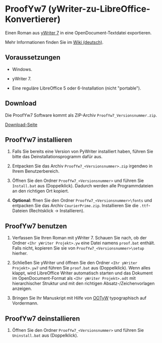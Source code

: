 # ProofYw7 (yWriter-zu-LibreOffice-Konvertierer)

Einen Roman aus [yWriter 7](http://www.spacejock.com/yWriter7.html) in eine OpenDocument-Textdatei exportieren.

Mehr Informationen finden Sie im [Wiki (deutsch)](https://github.com/peter88213/ProofYw7/wiki/Deutsch). 

## Voraussetzungen

* Windows.

* yWriter 7.

* Eine reguläre LibreOffice 5 oder 6-Installation (nicht "portable").

## Download

Die ProofYw7 Software kommt als ZIP-Archiv `ProofYw7_Versionsnummer.zip`. 

[Download-Seite](https://github.com/peter88213/ProofYw7/releases)

## ProofYw7 installieren

1. Falls Sie bereits eine Version von PyWriter installiert haben, führen Sie bitte das Deinstallationsprogramm dafür aus. 

2. Entpacken Sie das Archiv `ProofYw7_<Versionsnummer>.zip` irgendwo in Ihrem Benutzerbereich.  

3. Öffnen Sie den Ordner `ProofYw7_<Versionsnummer>` und führen Sie `Install.bat` aus (Doppelklick). Dadurch werden alle Programmdateien an den richtigen Ort kopiert.

4. __Optional:__ ffnen Sie den Ordner `ProofYw7_<Versionsnummer>\fonts` und entpacken Sie das Archiv `CourierPrime.zip`. Installieren Sie die `.ttf`-Dateien (Rechtsklick -> Installieren).


## ProofYw7 benutzen

1. Verfassen Sie Ihren Roman mit yWriter 7. Schauen Sie nach, ob der Ordner `<Ihr yWriter Projekt>.yw` eine Datei namens `proof.bat` enthält. Falls nicht, kopieren Sie sie von `ProofYw7_<Versionsnummer>\setup` hierher.

2. Schließen Sie yWriter und öffnen Sie den Ordner `<Ihr yWriter Projekt>.yw7` und führen Sie `proof.bat` aus (Doppelklick). Wenn alles klappt, wird LibreOffice Writer automatisch starten und das Dokument im OpenDocument-Format als `<Ihr yWriter Projekt>.odt` mit hierarchischer Struktur und mit den richtigen Absatz-/Zeichenvorlagen anzeigen.

3. Bringen Sie Ihr Manuskript mit Hilfe von [OOTyW](https://github.com/peter88213/OOTyW/wiki/Deutsch) typographisch auf Vordermann.

## ProofYw7 deinstallieren

1. Öffnen Sie den Ordner `ProofYw7_<Versionsnummer>` und führen Sie `Uninstall.bat` aus (Doppelklick).

